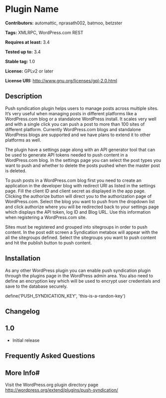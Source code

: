 # Plugin Name #
**Contributors:** automattic, nprasath002, batmoo, betzster
  
**Tags:** XMLRPC, WordPress.com REST
  
**Requires at least:** 3.4
  
**Tested up to:** 3.4
  
**Stable tag:** 1.0
  
**License:** GPLv2 or later
  
**License URI:** http://www.gnu.org/licenses/gpl-2.0.html
  

## Description ##
Push syndication plugin helps users to manage posts across multiple sites. It’s very useful
when managing posts in different platforms like a WordPress.com blog or a standalone
WordPress install. It scales very well and with a single click you can push a post to more
than 100 sites of different platform. Currently WordPress.com blogs and standalone
WordPress blogs are supported and we have plans to extend it to other platforms as well.


The plugin have a settings page along with an API generator tool that can be used to generate
API tokens needed to push content in a WordPress.com blog. In the settings page you can select
the post types you want to push and whether to delete the posts pushed when the master post is deleted.

To push posts in a WordPress.com blog first you need to create an application in the developer
blog with redirect URI as listed in the settings page. Fill the client ID and client secret as
displayed in the app page. Clicking the authorize button will direct you to the authorization
page of WordPress.com. Select the blog you want to push from the dropdown list and click
authorize where you will be redirected back to your settings page which displays the API token,
 log ID and Blog URL. Use this information when registering a WordPress.com site.

Sites must be registered and grouped into sitegroups in order to push content.
In the post edit screen a Syndication metabox will appear with the all the sitegroups defined.
Select the sitegroups you want to push content and hit the publish button to push content.

## Installation ##
As any other WordPress plugin you can enable push syndication plugin through the plugins
page in the WordPress admin area. You also need to define an encryption key which will be
used to encrypt user credentials and save to the database securely.

define('PUSH_SYNDICATION_KEY', 'this-is-a-randon-key')

## Changelog ##

## 1.0 ##
* Initial release

## Frequently Asked Questions ##

## More Info#
Visit the WordPress.org plugin directory page
http://wordpress.org/extend/plugins/push-syndication/